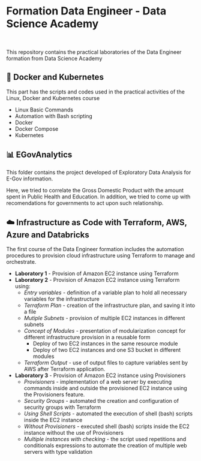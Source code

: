 # Formation Data Engineer - Data Science Academy

<br>


This repository contains the practical laboratories of the Data Engineer formation from Data Science Academy

## 🐋 Docker and Kubernetes

This part has the scripts and codes used in the practical activities of the Linux, Docker and Kubernetes course

- Linux Basic Commands
- Automation with Bash scripting
- Docker
- Docker Compose
- Kubernetes

## 📊 EGovAnalytics

This folder contains the project developed of Exploratory Data Analysis for E-Gov information.

Here, we tried to correlate the Gross Domestic Product with the amount spent in Public Health and Education. In addition, we tried to come up with recomendations for governments to act upon such relationship.

## ☁️ Infrastructure as Code with Terraform, AWS, Azure and Databricks

The first course of the Data Engineer formation includes the automation procedures to provision cloud infrastructure using Terraform to manage and orchestrate.

- **Laboratory 1** - Provision of Amazon EC2 instance using Terraform
- **Laboratory 2** - Provision of Amazon EC2 instance using Terraform using:
    - *Entry variables* - definition of a variable plan to hold all necessary variables for the infrastructure
    - *Terraform Plan* - creation of the infrastructure plan, and saving it into a file
    - *Mutiple Subnets* - provision of multiple EC2 instances in different subnets
    - *Concept of Modules* - presentation of modularization concept for different infrastructure provision in a reusable form
        - Deploy of two EC2 instances in the same resource module
        - Deploy of two EC2 instances and one S3 bucket in different modules
    - *Terraform Output* - use of output files to capture variables sent by AWS after Terraform application.
- **Laboratory 3** - Provision of Amazon EC2 instance using Provisioners
    - *Provisioners* - implementation of a web server by executing commands inside and outside the provisioned EC2 instance using the Provisioners feature.
    - *Security Groups* - automated the creation and configuration of security groups with Terraform
    - *Using Shell Scripts* - automated the execution of shell (bash) scripts inside the EC2 instance
    - *Without Provisioners* - executed shell (bash) scripts inside the EC2 instance without the use of Provisioners
    - *Multiple instances with checking* - the script used repetitions and conditionals expressions to automate the creation of multiple web servers with type validation
